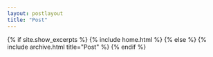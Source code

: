 ```yaml
---
layout: postlayout
title: "Post"
---
```


{% if site.show_excerpts %}
  {% include home.html %}
{% else %}
  {% include archive.html title="Post" %}
{% endif %}
